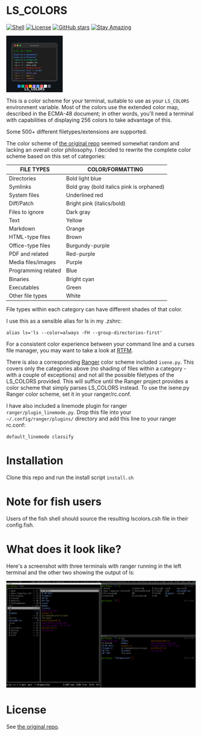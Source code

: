 # LS_COLORS

[![Shell](https://img.shields.io/badge/Shell-4EAA25?style=flat&logo=gnu-bash&logoColor=white)](https://www.gnu.org/software/bash/)
[![License](https://img.shields.io/badge/License-Public%20Domain-brightgreen.svg)](https://unlicense.org/)
[![GitHub stars](https://img.shields.io/github/stars/isene/LS_COLORS.svg)](https://github.com/isene/LS_COLORS/stargazers)
[![Stay Amazing](https://img.shields.io/badge/Stay-Amazing-blue.svg)](https://isene.org)

<img src="img/ls_colors_logo.svg" align="left" width="150" height="150" alt="LS_COLORS Logo">
<br clear="left"/>

This is a color scheme for your terminal, suitable to use as your `LS_COLORS`
environment variable. Most of the colors use the extended color map, described
in the ECMA-48 document; in other words, you'll need a terminal with
capabilities of displaying 256 colors to take advantage of this.

Some 500+ different filetypes/extensions are supported.

The color scheme of [the original repo](https://github.com/trapd00r/LS_COLORS)
seemed somewhat random and lacking an overall color philosophy. I decided to
rewrite the complete color scheme based on this set of categories:

|FILE TYPES          | COLOR/FORMATTING
|--------------------|-----------------
|Directories         | Bold light blue
|Symlinks            | Bold gray (bold italics pink is orphaned)
|System files        | Underlined red
|Diff/Patch          | Bright pink (italics/bold)
|Files to ignore     | Dark gray
|Text                | Yellow
|Markdown            | Orange
|HTML-type files     | Brown
|Office-type files   | Burgundy-purple
|PDF and related     | Red-purple
|Media files/images  | Purple
|Programming related | Blue
|Binaries            | Bright cyan
|Executables         | Green
|Other file types    | White

File types within each category can have different shades of that color.

I use this as a sensible alias for ls in my .zshrc:

```
alias ls='ls --color=always -FH --group-directories-first'
```
For a consistent color experience between your command line and a curses file
manager, you may want to take a look at [RTFM](https://github.com/isene/RTFM).

There is also a corresponding [Ranger](https://ranger.github.io/) color scheme included `isene.py`. This covers only the categories above (no shading of files within a category - with a couple of exceptions) and not all the possible filetypes of the LS_COLORS provided. This will suffice until the Ranger project provides a color scheme that simply parses LS_COLORS instead. To use the isene.py Ranger color scheme, set it in your ranger/rc.conf.

I have also included a linemode plugin for ranger `ranger/plugin_linemode.py`.  Drop this file into your `~/.config/ranger/plugins/` directory and add this line to your ranger rc.conf:

```
default_linemode classify
```

# Installation
Clone this repo and run the install script `install.sh`

# Note for fish users
Users of the fish shell should source the resulting lscolors.csh file in their config.fish.

# What does it look like?
Here's a screenshot with three terminals with ranger running in the left terminal and the other two showing the output of ls:

![](img/screenshot.png)

# License
See [the original repo](https://github.com/trapd00r/LS_COLORS). 
